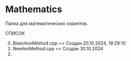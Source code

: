 # Mathematics
Папка для математических скриптов. 

СПИСОК

0. BisectionMethod.cpp << Создан 20.10.2024, ‏‎18:29:10
1. NewtonMethod.cpp << Создан 30.10.2024
2. 
